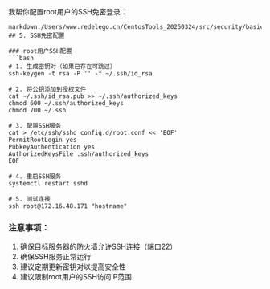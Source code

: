 我帮你配置root用户的SSH免密登录：

```
markdown:/Users/www.redelego.cn/CentosTools_20250324/src/security/basic/Bigdata/Hive/install/centos_hive_operate.md
## 5. SSH免密配置

### root用户SSH配置
```bash
# 1. 生成密钥对（如果已存在可跳过）
ssh-keygen -t rsa -P '' -f ~/.ssh/id_rsa

# 2. 将公钥添加到授权文件
cat ~/.ssh/id_rsa.pub >> ~/.ssh/authorized_keys
chmod 600 ~/.ssh/authorized_keys
chmod 700 ~/.ssh

# 3. 配置SSH服务
cat > /etc/ssh/sshd_config.d/root.conf << 'EOF'
PermitRootLogin yes
PubkeyAuthentication yes
AuthorizedKeysFile .ssh/authorized_keys
EOF

# 4. 重启SSH服务
systemctl restart sshd

# 5. 测试连接
ssh root@172.16.48.171 "hostname"
```

### 注意事项：
1. 确保目标服务器的防火墙允许SSH连接（端口22）
2. 确保SSH服务正常运行
3. 建议定期更新密钥对以提高安全性
4. 建议限制root用户的SSH访问IP范围
```